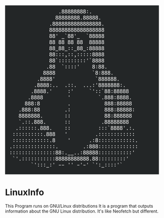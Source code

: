 ![title-image](title_image.png)

# LinuxInfo
This Program runs on GNU/Linux distributions It is a program that outputs information about the GNU Linux distribution. It's like Neofetch but different.

